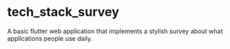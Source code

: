 # tech_stack_survey
A basic flutter web application that implements a stylish survey about what applications people use daily.
